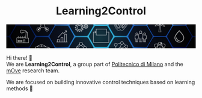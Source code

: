 <h1 align="center">Learning2Control</h1>

<img src="/profile/assets/top_banner.jpeg">

Hi there! :wave: </br>We are <b>Learning2Control</b>, a group part of <a href="https://www.polimi.it">Politecnico di Milano</a> and the <a href="https://www.move.deib.polimi.it/">mOve</a> research team.

We are focused on building innovative control techniques based on learning methods :brain:
